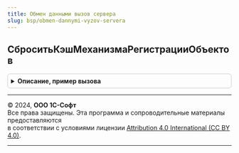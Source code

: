 ```yaml
---
title: Обмен данными вызов сервера
slug: bsp/obmen-dannymi-vyzov-servera
---
```



## СброситьКэшМеханизмаРегистрацииОбъектов
<details style="margin: 1em 0; padding: 0.5em; border: 1px solid #ccc; border-radius: 6px;">

<summary style="font-weight: bold; cursor: pointer;">Описание, пример вызова</summary>

```bsl

// Устанавливает значение константы ДатаОбновленияПовторноИспользуемыхЗначенийМРО.
// В качестве устанавливаемого значения используется текущая дата компьютера (сервера).
// В момент изменения значения этой константы повторно-используемые значения
// для подсистемы обмена данными становятся неактуальными и требуют повторной инициализации.
//
Процедура СброситьКэшМеханизмаРегистрацииОбъектов() Экспорт
```

Пример вызова
```bsl
ОбменДаннымиВызовСервера.СброситьКэшМеханизмаРегистрацииОбъектов() 
```
</details>

---

© 2024, **ООО 1С-Софт**  
Все права защищены. Эта программа и сопроводительные материалы предоставляются  
в соответствии с условиями лицензии [Attribution 4.0 International (CC BY 4.0)](https://creativecommons.org/licenses/by/4.0/legalcode).

---
